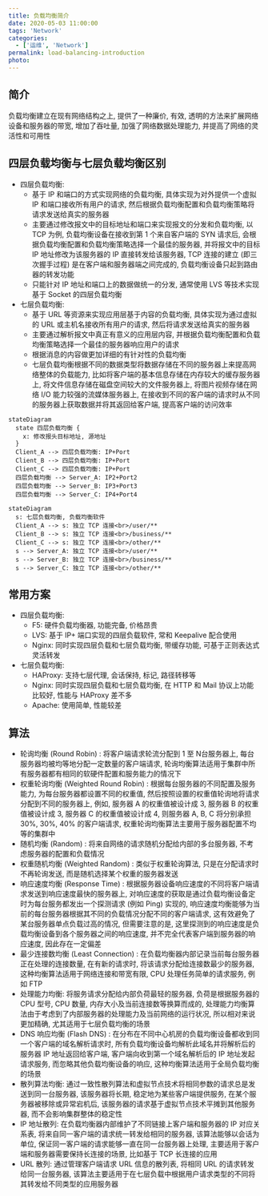 ```yaml
---
title: 负载均衡简介
date: 2020-05-03 11:00:00
tags: 'Network'
categories:
  - ['运维', 'Network']
permalink: load-balancing-introduction
photo:
---
```


## 简介

负载均衡建立在现有网络结构之上, 提供了一种廉价, 有效, 透明的方法来扩展网络设备和服务器的带宽, 增加了吞吐量, 加强了网络数据处理能力, 并提高了网络的灵活性和可用性

## 四层负载均衡与七层负载均衡区别

- 四层负载均衡:
  - 基于 IP 和端口的方式实现网络的负载均衡, 具体实现为对外提供一个虚拟 IP 和端口接收所有用户的请求, 然后根据负载均衡配置和负载均衡策略将请求发送给真实的服务器
  - 主要通过修改报文中的目标地址和端口来实现报文的分发和负载均衡, 以 TCP 为例, 负载均衡设备在接收到第 1 个来自客户端的 SYN 请求后, 会根据负载均衡配置和负载均衡策略选择一个最佳的服务器, 并将报文中的目标 IP 地址修改为该服务器的 IP 直接转发给该服务器, TCP 连接的建立 (即三次握手过程) 是在客户端和服务器端之间完成的, 负载均衡设备只起到路由器的转发功能
  - 只能针对 IP 地址和端口上的数据做统一的分发, 通常使用 LVS 等技术实现基于 Socket 的四层负载均衡
- 七层负载均衡:
  - 基于 URL 等资源来实现应用层基于内容的负载均衡, 具体实现为通过虚拟的 URL 或主机名接收所有用户的请求, 然后将请求发送给真实的服务器
  - 主要通过解析报文中真正有意义的应用层内容, 并根据负载均衡配置和负载均衡策略选择一个最佳的服务器响应用户的请求
  - 根据消息的内容做更加详细的有针对性的负载均衡
  - 七层负载均衡根据不同的数据类型将数据存储在不同的服务器上来提高网络整体的负载能力, 比如将客户端的基本信息存储在内存较大的缓存服务器上, 将文件信息存储在磁盘空间较大的文件服务器上, 将图片视频存储在网络 I/O 能力较强的流媒体服务器上, 在接收到不同的客户端的请求时从不同的服务器上获取数据并将其返回给客户端, 提高客户端的访问效率

<!-- more -->

```mermaid
stateDiagram
  state 四层负载均衡 {
    x: 修改报头目标地址, 源地址
  }
  Client_A --> 四层负载均衡: IP+Port
  Client_B --> 四层负载均衡: IP+Port
  Client_C --> 四层负载均衡: IP+Port
  四层负载均衡 --> Server_A: IP2+Port2
  四层负载均衡 --> Server_B: IP3+Port3
  四层负载均衡 --> Server_C: IP4+Port4
```

```mermaid
stateDiagram
  s: 七层负载均衡, 负载均衡软件
  Client_A --> s: 独立 TCP 连接<br>/user/**
  Client_B --> s: 独立 TCP 连接<br>/business/**
  Client_C --> s: 独立 TCP 连接<br>/other/**
  s --> Server_A: 独立 TCP 连接<br>/user/**
  s --> Server_B: 独立 TCP 连接<br>/business/**
  s --> Server_C: 独立 TCP 连接<br>/other/**
```

## 常用方案

- 四层负载均衡:
  - F5: 硬件负载均衡器, 功能完备, 价格昂贵
  - LVS: 基于 IP+ 端口实现的四层负载软件, 常和 Keepalive 配合使用
  - Nginx: 同时实现四层负载和七层负载均衡, 带缓存功能, 可基于正则表达式灵活转发
- 七层负载均衡:
  - HAProxy: 支持七层代理, 会话保持, 标记, 路径转移等
  - Nginx: 同时实现四层负载和七层负载均衡, 在 HTTP 和 Mail 协议上功能比较好, 性能与 HAProxy 差不多
  - Apache: 使用简单, 性能较差

## 算法

- 轮询均衡 (Round Robin) : 将客户端请求轮流分配到 1 至 N台服务器上, 每台服务器均被均等地分配一定数量的客户端请求, 轮询均衡算法适用于集群中所有服务器都有相同的软硬件配置和服务能力的情况下
- 权重轮询均衡 (Weighted Round Robin) : 根据每台服务器的不同配置及服务能力, 为每台服务器都设置不同的权重值, 然后按照设置的权重值轮询地将请求分配到不同的服务器上, 例如, 服务器 A 的权重值被设计成 3, 服务器 B 的权重值被设计成 3, 服务器 C 的权重值被设计成 4, 则服务器 A, B, C 将分别承担 30%, 30%, 40% 的客户端请求, 权重轮询均衡算法主要用于服务器配置不均等的集群中
- 随机均衡 (Random) : 将来自网络的请求随机分配给内部的多台服务器, 不考虑服务器的配置和负载情况
- 权重随机均衡 (Weighted Random) : 类似于权重轮询算法, 只是在分配请求时不再轮询发送, 而是随机选择某个权重的服务器发送
- 响应速度均衡 (Response Time) : 根据服务器设备响应速度的不同将客户端请求发送到响应速度最快的服务器上, 对响应速度的获取是通过负载均衡设备定时为每台服务都发出一个探测请求 (例如 Ping) 实现的, 响应速度均衡能够为当前的每台服务器根据其不同的负载情况分配不同的客户端请求, 这有效避免了某台服务器单点负载过高的情况, 但需要注意的是, 这里探测到的响应速度是负载均衡设备到各个服务器之间的响应速度, 并不完全代表客户端到服务器的响应速度, 因此存在一定偏差
- 最少连接数均衡 (Least Connection) : 在负载均衡器内部记录当前每台服务器正在处理的连接数量, 在有新的请求时, 将该请求分配给连接数最少的服务器, 这种均衡算法适用于网络连接和带宽有限, CPU 处理任务简单的请求服务, 例如 FTP
- 处理能力均衡: 将服务请求分配给内部负荷最轻的服务器, 负荷是根据服务器的 CPU 型号, CPU 数量, 内存大小及当前连接数等换算而成的, 处理能力均衡算法由于考虑到了内部服务器的处理能力及当前网络的运行状况, 所以相对来说更加精确, 尤其适用于七层负载均衡的场景
- DNS 响应均衡 (Flash DNS) : 在分布在不同中心机房的负载均衡设备都收到同一个客户端的域名解析请求时, 所有负载均衡设备均解析此域名并将解析后的服务器 IP 地址返回给客户端, 客户端向收到第一个域名解析后的 IP 地址发起请求服务, 而忽略其他负载均衡设备的响应, 这种均衡算法适用于全局负载均衡的场景
- 散列算法均衡: 通过一致性散列算法和虚拟节点技术将相同参数的请求总是发送到同一台服务器, 该服务器将长期, 稳定地为某些客户端提供服务, 在某个服务器被移除或异常宕机后, 该服务器的请求基于虚拟节点技术平摊到其他服务器, 而不会影响集群整体的稳定性
- IP 地址散列: 在负载均衡器内部维护了不同链接上客户端和服务器的 IP 对应关系表, 将来自同一客户端的请求统一转发给相同的服务器, 该算法能够以会话为单位, 保证同一客户端的请求能够一直在同一台服务器上处理, 主要适用于客户端和服务器需要保持长连接的场景, 比如基于 TCP 长连接的应用
- URL 散列: 通过管理客户端请求 URL 信息的散列表, 将相同 URL 的请求转发给同一台服务器, 该算法主要适用于在七层负载中根据用户请求类型的不同将其转发给不同类型的应用服务器
